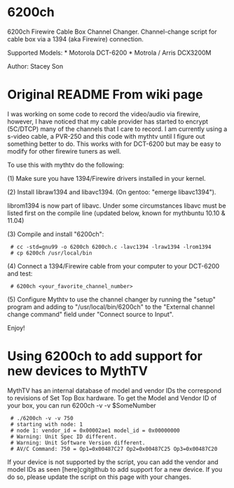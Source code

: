 6200ch
======
6200ch Firewire Cable Box Channel Changer. Channel-change script for cable box via a 1394 (aka Firewire) connection.

Supported Models:
     * Motorola DCT-6200 
     * Motrola / Arris DCX3200M 

Author: Stacey Son

Original README From wiki page
=====
I was working on some code to record the video/audio via firewire, however, I have noticed that my cable provider has started to encrypt (5C/DTCP) many of the channels that I care to record. I am currently using a s-video cable, a PVR-250 and this code with mythtv until I figure out something better to do. This works with for DCT-6200 but may be easy to modify for other firewire tuners as well.

To use this with mythtv do the following:

(1) Make sure you have 1394/Firewire drivers installed in your kernel.

(2) Install libraw1394 and libavc1394. (On gentoo: "emerge libavc1394").

librom1394 is now part of libavc. Under some circumstances libavc must be listed first on the compile line (updated below, known for mythbuntu 10.10 & 11.04)


(3) Compile and install "6200ch":

     # cc -std=gnu99 -o 6200ch 6200ch.c -lavc1394 -lraw1394 -lrom1394
     # cp 6200ch /usr/local/bin
(4) Connect a 1394/Firewire cable from your computer to your DCT-6200 and test:

     # 6200ch <your_favorite_channel_number>
(5) Configure Mythtv to use the channel changer by running the "setup" program and adding to "/usr/local/bin/6200ch" to the "External channel change command" field under "Connect source to Input".

Enjoy!


Using 6200ch to add support for new devices to MythTV
=====
MythTV has an internal database of model and vendor IDs the correspond to revisions of Set Top Box hardware. To get the Model and Vendor ID of your box, you can run 6200ch -v -v $SomeNumber

     # ./6200ch -v -v 750
     # starting with node: 1
     # node 1: vendor_id = 0x00002ae1 model_id = 0x00000000
     # Warning: Unit Spec ID different.
     # Warning: Unit Software Version different.
     # AV/C Command: 750 = Op1=0x00487C27 Op2=0x00487C25 Op3=0x00487C20

If your device is not supported by the script, you can add the vendor and model IDs as seen [here]cgitgithub to add support for a new device. If you do so, please update the script on this page with your changes.
